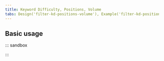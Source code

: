 ```yaml
---
title: Keyword Difficulty, Positions, Volume
tabs: Design('filter-kd-positions-volume'), Example('filter-kd-positions-volume-code')
---
```


## Basic usage

::: sandbox

<script lang="tsx">
  export Demo from 'stories/patterns/filters/filter-kd-positions-volume/docs/examples/basic-example.tsx';
</script>

:::
